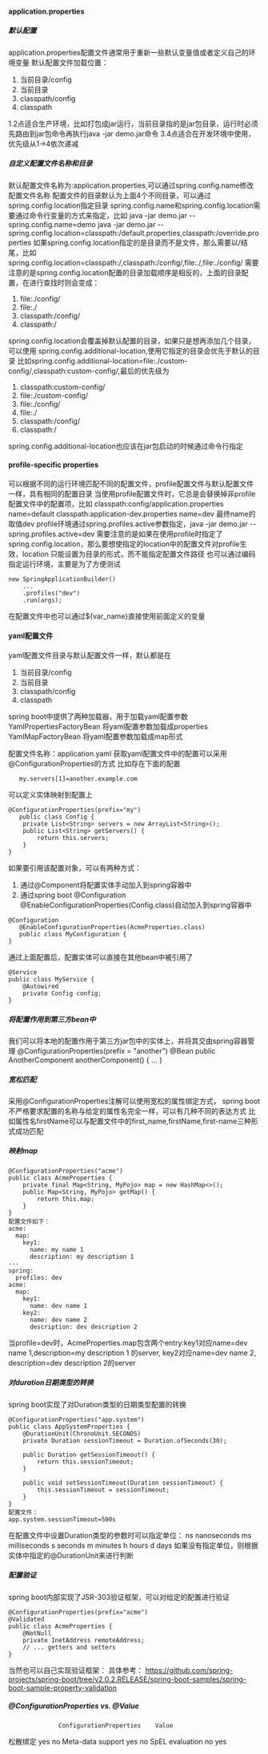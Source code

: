 #### application.properties
##### 默认配置
application.properties配置文件通常用于重新一些默认变量值或者定义自己的环境变量
默认配置文件加载位置：
1. 当前目录/config
2. 当前目录
3. classpath/config
4. classpath

1.2点适合生产环境，比如打包成jar运行，当前目录指的是jar包目录，运行时必须先路由到jar包命令再执行java -jar demo.jar命令
3.4点适合在开发环境中使用，优先级从1->4依次递减
##### 自定义配置文件名称和目录
默认配置文件名称为:application.properties,可以通过spring.config.name修改配置文件名称
配置文件的目录默认为上面4个不同目录，可以通过spring.config.location指定目录
spring.config.name和spring.config.location需要通过命令行变量的方式来指定，比如
java -jar demo.jar --spring.config.name=demo
java -jar demo.jar --spring.config.location=classpath:/default.properties,classpath:/override.properties
如果spring.config.location指定的是目录而不是文件，那么需要以/结尾，比如
spring.config.location=classpath:/,classpath:/config/,file:./,file:./config/
需要注意的是spring.config.location配置的目录加载顺序是相反的，上面的目录配置，在进行查找时则会变成：
1. file:./config/
2. file:./
3. classpath:/config/
4. classpath:/

spring.config.location会覆盖掉默认配置的目录，如果只是想再添加几个目录，可以使用
spring.config.additional-location,使用它指定的目录会优先于默认的目录
比如spring.config.additional-location=file:./custom-config/,classpath:custom-config/,最后的优先级为
1. classpath:custom-config/
2. file:./custom-config/
3. file:./config/
4. file:./
5. classpath:/config/
6. classpath:/

spring.config.additional-location也应该在jar包启动的时候通过命令行指定

#### profile-specific properties
可以根据不同的运行环境匹配不同的配置文件，profile配置文件与默认配置文件一样，具有相同的配置目录
当使用profile配置文件时，它总是会替换掉非profile配置文件中的配置项，比如
classpath:config/application.properties
name=default
classpath:application-dev.properties
name=dev
最终name的取值dev
profile环境通过spring.profiles.active参数指定，java -jar demo.jar --spring.profiles.active=dev
需要注意的是如果在使用profile时指定了spring.config.location，那么要想使指定的location中的配置文件对profile生效，location
只能设置为目录的形式，而不能指定配置文件路径
也可以通过编码指定运行环境，主要是为了方便测试
```
new SpringApplicationBuilder()
    ...
    .profiles("dev")
    .run(args);
```
在配置文件中也可以通过${var_name}直接使用前面定义的变量


#### yaml配置文件
yaml配置文件目录与默认配置文件一样，默认都是在
1. 当前目录/config
2. 当前目录
3. classpath/config
4. classpath

spring boot中提供了两种加载器，用于加载yaml配置参数
YamlPropertiesFactoryBean 将yaml配置参数加载成properties
YamlMapFactoryBean 将yaml配置参数加载成map形式

配置文件名称：application.yaml
获取yaml配置文件中的配置可以采用@ConfigurationProperties的方式
比如存在下面的配置
```my.servers[0]=dev.example.com
   my.servers[1]=another.example.com
```
   
可以定义实体映射到配置上
```
@ConfigurationProperties(prefix="my")
   public class Config {
   	private List<String> servers = new ArrayList<String>();
   	public List<String> getServers() {
   		return this.servers;
   	}
}
```

如果要引用该配置对象，可以有两种方式：
1. 通过@Component将配置实体手动加入到spring容器中
2. 通过spring boot @Configuration @EnableConfigurationProperties(Config.class)自动加入到spring容器中
```
@Configuration
   @EnableConfigurationProperties(AcmeProperties.class)
   public class MyConfiguration {
}
```
通过上面配置后，配置实体可以直接在其他bean中被引用了
```
@Service
public class MyService {
    @Autowired
    private Config config;
}
```
##### 将配置作用到第三方bean中
我们可以将本地的配置作用于第三方jar包中的实体上，并将其交由spring容器管理
@ConfigurationProperties(prefix = "another")
@Bean
public AnotherComponent anotherComponent() {
	...
}

##### 宽松匹配
采用@ConfigurationProperties注解可以使用宽松的属性绑定方式，
spring boot 不严格要求配置的名称与给定的属性名完全一样，可以有几种不同的表达方式
比如属性名firstName可以与配置文件中的first_name,firstName,first-name三种形式成功匹配

##### 映射map
```
@ConfigurationProperties("acme")
public class AcmeProperties {
	private final Map<String, MyPojo> map = new HashMap<>();
	public Map<String, MyPojo> getMap() {
		return this.map;
	}
}
配置文件如下：
acme:
  map:
    key1:
      name: my name 1
      description: my description 1
---
spring:
  profiles: dev
acme:
  map:
    key1:
      name: dev name 1
    key2:
      name: dev name 2
      description: dev description 2
```
当profile=dev时，AcmeProperties.map包含两个entry:key1对应name=dev name 1,description=my description 1
的server, key2对应name=dev name 2, description=dev description 2的server

##### 对duration日期类型的转换
spring boot实现了对Duration类型的日期类型配置的转换
```
@ConfigurationProperties("app.system")
public class AppSystemProperties {
    @DurationUnit(ChronoUnit.SECONDS)
    private Duration sessionTimeout = Duration.ofSeconds(30);
    
    public Duration getSessionTimeout() {
        return this.sessionTimeout;
    }

    public void setSessionTimeout(Duration sessionTimeout) {
        this.sessionTimeout = sessionTimeout;
    }
}
配置文件：
app.system.sessionTimeout=500s
```
在配置文件中设置Duration类型的参数时可以指定单位：
ns nanoseconds
ms milliseconds
s seconds
m minutes
h hours
d days
如果没有指定单位，则根据实体中指定的@DurationUnit来进行判断

##### 配置验证
spring boot内部实现了JSR-303验证框架，可以对给定的配置进行验证
```
@ConfigurationProperties(prefix="acme")
@Validated
public class AcmeProperties {
	@NotNull
	private InetAddress remoteAddress;
	// ... getters and setters
}
```
当然也可以自己实现验证框架：
具体参考：
https://github.com/spring-projects/spring-boot/tree/v2.0.2.RELEASE/spring-boot-samples/spring-boot-sample-property-validation
##### @ConfigurationProperties vs. @Value
                  ConfigurationProperties    Value
松散绑定              yes                       no
Meta-data support    yes                       no
SpEL evaluation      no                        yes